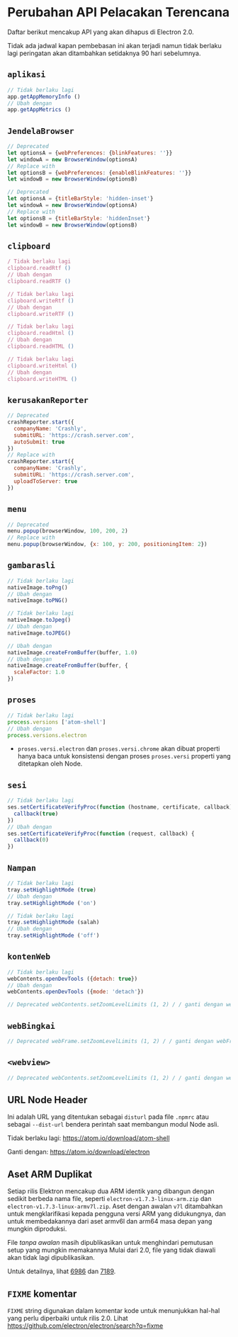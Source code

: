 # Perubahan API Pelacakan Terencana

Daftar berikut mencakup API yang akan dihapus di Electron 2.0.

Tidak ada jadwal kapan pembebasan ini akan terjadi namun tidak berlaku lagi peringatan akan ditambahkan setidaknya 90 hari sebelumnya.

## `aplikasi`

```js
// Tidak berlaku lagi
app.getAppMemoryInfo ()
// Ubah dengan
app.getAppMetrics ()
```

## `JendelaBrowser`

```js
// Deprecated
let optionsA = {webPreferences: {blinkFeatures: ''}}
let windowA = new BrowserWindow(optionsA)
// Replace with
let optionsB = {webPreferences: {enableBlinkFeatures: ''}}
let windowB = new BrowserWindow(optionsB)
```

```js
// Deprecated
let optionsA = {titleBarStyle: 'hidden-inset'}
let windowA = new BrowserWindow(optionsA)
// Replace with
let optionsB = {titleBarStyle: 'hiddenInset'}
let windowB = new BrowserWindow(optionsB)
```

## `clipboard`

```js
/ Tidak berlaku lagi
clipboard.readRtf ()
// Ubah dengan
clipboard.readRTF ()

// Tidak berlaku lagi
clipboard.writeRtf ()
// Ubah dengan
clipboard.writeRTF ()

// Tidak berlaku lagi
clipboard.readHtml ()
// Ubah dengan
clipboard.readHTML ()

// Tidak berlaku lagi
clipboard.writeHtml ()
// Ubah dengan
clipboard.writeHTML ()
```

## `kerusakanReporter`

```js
// Deprecated
crashReporter.start({
  companyName: 'Crashly',
  submitURL: 'https://crash.server.com',
  autoSubmit: true
})
// Replace with
crashReporter.start({
  companyName: 'Crashly',
  submitURL: 'https://crash.server.com',
  uploadToServer: true
})
```

## `menu`

```js
// Deprecated
menu.popup(browserWindow, 100, 200, 2)
// Replace with
menu.popup(browserWindow, {x: 100, y: 200, positioningItem: 2})
```

## `gambarasli`

```js
// Tidak berlaku lagi
nativeImage.toPng()
// Ubah dengan
nativeImage.toPNG()

// Tidak berlaku lagi
nativeImage.toJpeg()
// Ubah dengan
nativeImage.toJPEG()

// Ubah dengan
nativeImage.createFromBuffer(buffer, 1.0)
// Ubah dengan
nativeImage.createFromBuffer(buffer, {
  scaleFactor: 1.0
})
```

## `proses`

```js
// Tidak berlaku lagi
process.versions ['atom-shell']
// Ubah dengan
process.versions.electron
```

* `proses.versi.electron` dan `proses.versi.chrome` akan dibuat properti hanya baca untuk konsistensi dengan proses `proses.versi` properti yang ditetapkan oleh Node.

## `sesi`

```js
// Tidak berlaku lagi
ses.setCertificateVerifyProc(function (hostname, certificate, callback) {
  callback(true)
})
// Ubah dengan
ses.setCertificateVerifyProc(function (request, callback) {
  callback(0)
})
```

## `Nampan`

```js
// Tidak berlaku lagi
tray.setHighlightMode (true)
// Ubah dengan
tray.setHighlightMode ('on')

// Tidak berlaku lagi
tray.setHighlightMode (salah)
// Ubah dengan
tray.setHighlightMode ('off')
```

## `kontenWeb`

```js
// Tidak berlaku lagi
webContents.openDevTools ({detach: true})
// Ubah dengan
webContents.openDevTools ({mode: 'detach'})
```

```js
// Deprecated webContents.setZoomLevelLimits (1, 2) / / ganti dengan webContents.setVisualZoomLevelLimits (1, 2)
```

## `webBingkai`

```js
// Deprecated webFrame.setZoomLevelLimits (1, 2) / / ganti dengan webFrame.setVisualZoomLevelLimits (1, 2) / / Deprecated webFrame.registerURLSchemeAsSecure('app') / / ganti dengan protocol.registerStandardSchemes (['app'], {secure: true}) / / Usang webFrame.registerURLSchemeAsPrivileged ('apl', {secure: true}) / / ganti dengan protocol.registerStandardSchemes (['app'], {secure: true})
```

## `<webview>`

```js
// Deprecated webContents.setZoomLevelLimits (1, 2) / / ganti dengan webContents.setVisualZoomLevelLimits (1, 2)
```

## URL Node Header

Ini adalah URL yang ditentukan sebagai `disturl` pada file `.npmrc` atau sebagai `--dist-url` bendera perintah saat membangun modul Node asli.

Tidak berlaku lagi: https://atom.io/download/atom-shell

Ganti dengan: https://atom.io/download/electron

## Aset ARM Duplikat

Setiap rilis Elektron mencakup dua ARM identik yang dibangun dengan sedikit berbeda nama file, seperti `electron-v1.7.3-linux-arm.zip` dan `electron-v1.7.3-linux-armv7l.zip`. Aset dengan awalan `v7l` ditambahkan untuk mengklarifikasi kepada pengguna versi ARM yang didukungnya, dan untuk membedakannya dari aset armv6l dan arm64 masa depan yang mungkin diproduksi.

File *tanpa awalan* masih dipublikasikan untuk menghindari pemutusan setup yang mungkin memakannya Mulai dari 2.0, file yang tidak diawali akan tidak lagi dipublikasikan.

Untuk detailnya, lihat [6986](https://github.com/electron/electron/pull/6986) dan [7189](https://github.com/electron/electron/pull/7189).

## `FIXME` komentar

`FIXME` string digunakan dalam komentar kode untuk menunjukkan hal-hal yang perlu diperbaiki untuk rilis 2.0. Lihat https://github.com/electron/electron/search?q=fixme